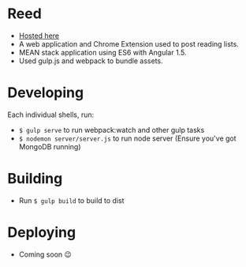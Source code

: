 # Reed
- [Hosted here](http://reedinapp.com/)
- A web application and Chrome Extension used to post reading lists.
- MEAN stack application using ES6 with Angular 1.5.
- Used gulp.js and webpack to bundle assets.


# Developing
Each individual shells, run:
  - `$ gulp serve` to run webpack:watch and other gulp tasks
  - `$ nodemon server/server.js` to run node server (Ensure you've got MongoDB running)
 
# Building
- Run `$ gulp build` to build to dist

# Deploying
- Coming soon :wink:
